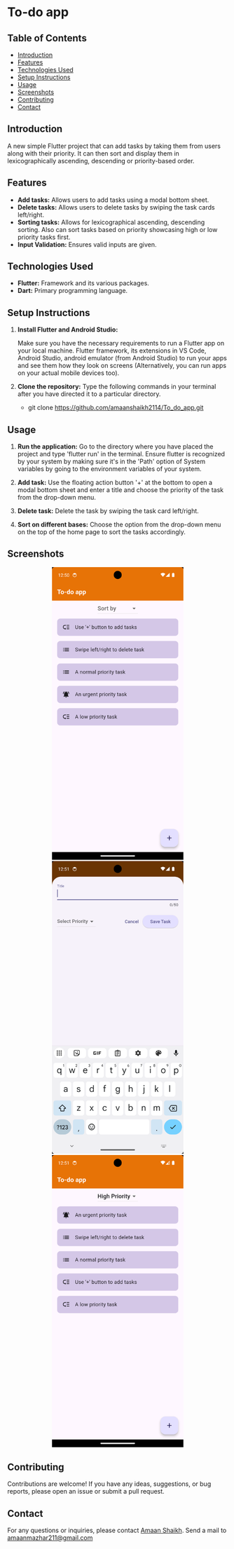 # To-do app

## Table of Contents
- [Introduction](#introduction)
- [Features](#features)
- [Technologies Used](#technologies-used)
- [Setup Instructions](#setup-instructions)
- [Usage](#usage)
- [Screenshots](#screenshots)
- [Contributing](#contributing)
- [Contact](#contact)

## Introduction
A new simple Flutter project that can add tasks by taking them from users along with their priority. It can then sort and display them in lexicographically ascending, descending or priority-based order.

## Features
- **Add tasks:** Allows users to add tasks using a modal bottom sheet.
- **Delete tasks:** Allows users to delete tasks by swiping the task cards left/right.
- **Sorting tasks:** Allows for lexicographical ascending, descending sorting. Also can sort tasks based on priority showcasing high or low priority tasks first.
- **Input Validation:** Ensures valid inputs are given.

## Technologies Used
- **Flutter:** Framework and its various packages.
- **Dart:** Primary programming language.

## Setup Instructions
1. **Install Flutter and Android Studio:**
    
    Make sure you have the necessary requirements to run a Flutter app on your local machine. Flutter framework, its extensions in VS Code, Android Studio, android emulator (from Android Studio) to run your apps and see them how they look on screens (Alternatively, you can run apps on your actual mobile devices too).

2. **Clone the repository:**
   Type the following commands in your terminal after you have directed it to a particular directory.
   
   - git clone https://github.com/amaanshaikh2114/To_do_app.git
    

## Usage
1. **Run the application:**
    Go to the directory where you have placed the project and type 'flutter run' in the terminal. Ensure flutter is recognized by your system by making sure it's in the 'Path' option of System variables by going to the environment variables of your system.
    

2. **Add task:**
    Use the floating action button '+' at the bottom to open a modal bottom sheet and enter a title and choose the priority of the task from the drop-down menu.

3. **Delete task:**
    Delete the task by swiping the task card left/right.

4. **Sort on different bases:**
    Choose the option from the drop-down menu on the top of the home page to sort the tasks accordingly.

## Screenshots
<p align="center">
  <img src="screenshots/home_page.png" alt="Home page" width="300"/>
  <img src="screenshots/new_task_page.png" alt="Adding new task" width="300"/>
  <img src="screenshots/high_priority_ordering.png" alt="High priority sorting" width="300"/>
</p>

## Contributing
Contributions are welcome! If you have any ideas, suggestions, or bug reports, please open an issue or submit a pull request.

## Contact
For any questions or inquiries, please contact [Amaan Shaikh](mailto:amaanmazhar211@gmail.com). Send a mail to amaanmazhar211@gmail.com
